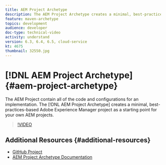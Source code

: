 ```yaml
---
title: AEM Project Archetype
description: The AEM Project Archetype creates a minimal, best-practices-based Adobe Experience Manager project as a starting point for your own AEM projects. 
feature: maven-archetype
topics: development
audience: developer
doc-type: technical-video
activity: understand
version: 6.3, 6.4, 6.5, cloud-service
kt: 4675
thumbnail: 32550.jpg
---
```


# [!DNL AEM Project Archetype] {#aem-project-archetype}

The AEM Project contain all of the code and configurations for an implementation. The [!DNL AEM Project Archetype] creates a minimal, best-practices-based Adobe Experience Manager project as a starting point for your own AEM projects.

>[!VIDEO](https://video.tv.adobe.com/v/32550/?quality=12&learn=on)

## Additional Resources {#additional-resources}

* [GitHub Project](https://github.com/adobe/aem-project-archetype)
* [AEM Project Archetype Documentation](https://docs.adobe.com/content/help/en/experience-manager-core-components/using/developing/archetype/overview.html)
